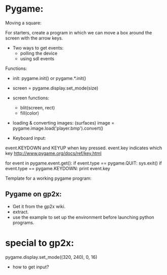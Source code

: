 Pygame:
=======

Moving a square:

For starters, create a program in which we can move a box around the screen with the arrow keys.

- Two ways to get events:
	- polling the device
	- using sdl events



Functions:

* init: pygame.init() or pygame.*.init()

* screen = pygame.display.set_mode(size)

* screen functions:
	- blit(screen, rect)
	- fill(color)

* loading & converting images: (surfaces)
image = pygame.image.load('player.bmp').convert()

* Keyboard input:

event.KEYDOWN and KEYUP when key pressed.
event.key indicates which key
http://www.pygame.org/docs/ref/key.html

for event in pygame.event.get():
	if event.type == pygame.QUIT: sys.exit()
	if event.type == pygame.KEYDOWN: print event.key



Template for a working pygame program:


Pygame on gp2x:
---------------

- Get it from the gp2x wiki.
- extract.
- use the example to set up the environment before launching python programs.

# special to gp2x:
pygame.display.set_mode((320, 240), 0, 16)

* how to get input?



